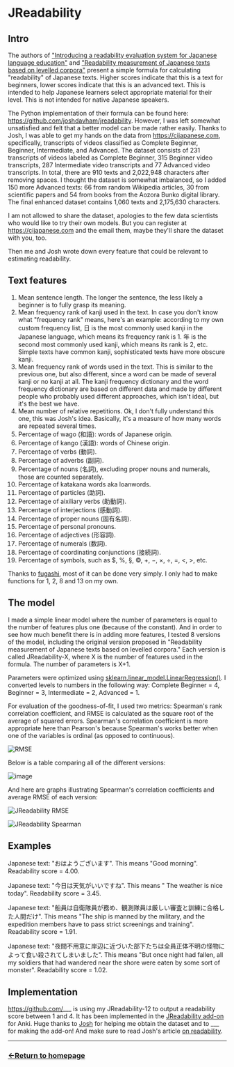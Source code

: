 # JReadability

## Intro

The authors of ["Introducing a readability evaluation system for Japanese language education"](https://jreadability.net/file/hasebe-lee-2015-castelj.pdf) and ["Readability measurement of Japanese texts based on levelled corpora"](https://researchmap.jp/jhlee/published_papers/21426109) present a simple formula for calculating "readability" of Japanese texts. Higher scores indicate that this is a text for beginners, lower scores indicate that this is an advanced text.
This is intended to help Japanese learners select appropriate material for their level. This is not intended for native Japanese speakers.

The Python implementation of their formula can be found here: https://github.com/joshdavham/jreadability. However, I was left somewhat unsatisfied and felt that a better model can be made rather easily. Thanks to Josh, I was able to get my hands on the data from https://cijapanese.com, specifically,
transcripts of videos classified as Complete Beginner, Beginner, Intermediate, and Advanced. The dataset consists of 231 transcripts of videos labeled as Complete Beginner, 315 Beginner video transcripts, 287 Intermediate video transcripts and 77 Advanced video transcripts. In total, there are 910 texts and 2,022,948 characters after removing spaces. I thought the dataset is somewhat imbalanced, so I added 150 more Advanced texts: 66 from random Wikipedia articles, 30 from scientific papers and 54 from books from the Aozora Bunko digital library. The final enhanced dataset contains 1,060 texts and 2,175,630 characters.

I am not allowed to share the dataset, apologies to the few data scientists who would like to try their own models. But you can register at https://cijapanese.com and the email them, maybe they'll share the dataset with you, too.

Then me and Josh wrote down every feature that could be relevant to estimating readability.

## Text features

1) Mean sentence length. The longer the sentence, the less likely a beginner is to fully grasp its meaning.
2) Mean frequency rank of kanji used in the text. In case you don't know what "frequency rank" means, here's an example: according to my own custom frequency list, 日 is the most commonly used kanji in the Japanese language, which means its frequency rank is 1. 年 is the second most commonly used kanji, which means its rank is 2, etc. Simple texts have common kanji, sophisticated texts have more obscure kanji.
3) Mean frequency rank of words used in the text. This is similar to the previous one, but also different, since a word can be made of several kanji or no kanji at all. The kanji frequency dictionary and the word frequency dictionary are based on different data and made by different people who probably used different approaches, which isn't ideal, but it's the best we have.
4) Mean number of relative repetitions. Ok, I don't fully understand this one, this was Josh's idea. Basically, it's a measure of how many words are repeated several times.
5) Percentage of wago (和語): words of Japanese origin.
6) Percentage of kango (漢語): words of Chinese origin.
7) Percentage of verbs (動詞).
8) Percentage of adverbs (副詞).
9) Percentage of nouns (名詞), excluding proper nouns and numerals, those are counted separately.
10) Percentage of katakana words aka loanwords.
11) Percentage of particles (助詞).
12) Percentage of aixiliary verbs (助動詞).
13) Percentage of interjections (感動詞).
14) Percentage of proper nouns (固有名詞).
15) Percentage of personal pronouns.
16) Percentage of adjectives (形容詞).
17) Percentage of numerals (数詞).
18) Percentage of coordinating conjunctions (接続詞).
19) Percentage of symbols, such as $, %, §, ©, +, −, ×, ÷, =, <, >, etc.

Thanks to [fugashi](https://pypi.org/project/fugashi/), most of it can be done very simply. I only had to make functions for 1, 2, 8 and 13 on my own.

## The model

I made a simple linear model where the number of parameters is equal to the number of features plus one (because of the constant). And in order to see how much benefit there is in adding more features, I tested 8 versions of the model, including the original version proposed in "Readability measurement of Japanese texts based on levelled corpora." Each version is called JReadability-X, where X is the number of features used in the formula. The number of parameters is X+1.

Parameters were optimized using [sklearn.linear_model.LinearRegression()](https://scikit-learn.org/1.5/modules/generated/sklearn.linear_model.LinearRegression.html). I converted levels to numbers in the following way: Complete Beginner = 4, Beginner = 3, Intermediate = 2, Advanced = 1. 

For evaluation of the goodness-of-fit, I used two metrics: Spearman's rank correlation coefficient, and RMSE is calculated as the square root of the average of squared errors. Spearman's correlation coefficient is more appropriate here than Pearson's because Spearman's works better when one of the variables is ordinal (as opposed to continuous).

![RMSE](https://github.com/user-attachments/assets/3428265b-46f7-4491-b858-13f23340a159)


Below is a table comparing all of the different versions:

![image](https://github.com/user-attachments/assets/d7765b58-bf3a-4d93-8f8d-fec01efd0115)

And here are graphs illustrating Spearman's correlation coefficients and average RMSE of each version:

![JReadability RMSE](https://github.com/user-attachments/assets/fef4eece-0eb4-4f00-8cf8-6532b94920dd)

![JReadability Spearman](https://github.com/user-attachments/assets/b3e7ac10-bfaf-4848-a96e-4c26db65eca7)


## Examples

Japanese text: "おはようございます". This means "Good morning". Readability score = 4.00.

Japanese text: "今日は天気がいいですね". This means " The weather is nice today". Readability score = 3.45.

Japanese text: "船員は自衛隊員が務め、観測隊員は厳しい審査と訓練に合格した人間だけ". This means "The ship is manned by the military, and the expedition members have to pass strict screenings and training". Readability score = 1.91.

Japanese text: "夜間不用意に岸辺に近づいた部下たちは全員正体不明の怪物によって食い殺されてしまいました". This means "But once night had fallen, all my soldiers that had wandered near the shore were eaten by some sort of monster". Readability score = 1.02.

## Implementation

https://github.com/___ is using my JReadability-12 to output a readability score between 1 and 4. It has been implemented in the [JReadability add-on]() for Anki. Huge thanks to [Josh](https://github.com/joshdavham) for helping me obtain the dataset and to ___ for making the add-on! And make sure to read Josh's article [on readability](https://cij-analysis.streamlit.app/).


___
### [←Return to homepage](https://expertium.github.io/)
